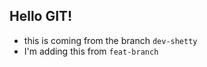 ## Hello GIT!

- this is coming from the branch `dev-shetty`
- I'm adding this from `feat-branch`


